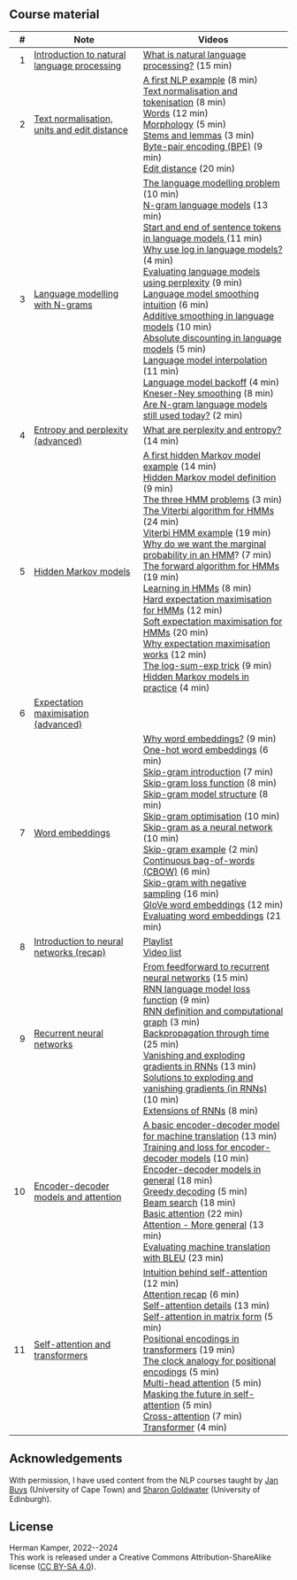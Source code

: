 ## Course material

| # | Note | Videos |
|---:|---|---|
| 1 | [Introduction to natural language processing](notes/01_intro_notes.pdf) | [What is natural language processing?](https://youtu.be/ZxG1YFrYuOU&list=PLmZlBIcArwhOqEQwyk2TBHmtEKTGPMu5d) (15 min) |
| 2 | [Text normalisation, units and edit distance](notes/02_units_distance_notes.pdf) | [A first NLP example](https://youtu.be/k4Co_47zeO4&list=PLmZlBIcArwhOqEQwyk2TBHmtEKTGPMu5d) (8 min)<br>[Text normalisation and tokenisation](https://youtu.be/Y2FBKCwww50&list=PLmZlBIcArwhOqEQwyk2TBHmtEKTGPMu5d) (8 min)<br>[Words](https://youtu.be/o_v279Ip4GU&list=PLmZlBIcArwhOqEQwyk2TBHmtEKTGPMu5d) (12 min)<br>[Morphology](https://youtu.be/zMMrn7BZefc&list=PLmZlBIcArwhOqEQwyk2TBHmtEKTGPMu5d) (5 min)<br>[Stems and lemmas](https://youtu.be/DWsiL01hMwk&list=PLmZlBIcArwhOqEQwyk2TBHmtEKTGPMu5d) (3 min)<br>[Byte-pair encoding (BPE)](https://youtu.be/20xtCxAAkFw&list=PLmZlBIcArwhOqEQwyk2TBHmtEKTGPMu5d) (9 min)<br>[Edit distance](https://youtu.be/C2cRO9BqlZw&list=PLmZlBIcArwhOqEQwyk2TBHmtEKTGPMu5d) (20 min) |
| 3 | [Language modelling with N-grams](notes/03_lm_ngrams_notes.pdf) | [The language modelling problem](https://youtu.be/6TjmCP7TDOg&list=PLmZlBIcArwhP-ril7Xe5vDNpdMEgOjppP) (10 min) <br> [N-gram language models](https://youtu.be/SLsLEYZJ2xU&list=PLmZlBIcArwhP-ril7Xe5vDNpdMEgOjppP) (13 min) <br> [Start and end of sentence tokens in language models ](https://youtu.be/S1t-aac0K58&list=PLmZlBIcArwhP-ril7Xe5vDNpdMEgOjppP) (11 min) <br> [Why use log in language models?](https://youtu.be/l5RgDfA2R-w&list=PLmZlBIcArwhP-ril7Xe5vDNpdMEgOjppP) (4 min) <br> [Evaluating language models using perplexity](https://youtu.be/72eVFb7USKs&list=PLmZlBIcArwhP-ril7Xe5vDNpdMEgOjppP) (9 min) <br> [Language model smoothing intuition](https://youtu.be/hU3NjSMC8uI&list=PLmZlBIcArwhP-ril7Xe5vDNpdMEgOjppP) (6 min) <br> [Additive smoothing in language models](https://youtu.be/zHU6IptBdJU&list=PLmZlBIcArwhP-ril7Xe5vDNpdMEgOjppP) (10 min) <br> [Absolute discounting in language models](https://youtu.be/g-VSL7Bu5Po&list=PLmZlBIcArwhP-ril7Xe5vDNpdMEgOjppP) (5 min) <br> [Language model interpolation](https://youtu.be/HHzUTUbmG4k&list=PLmZlBIcArwhP-ril7Xe5vDNpdMEgOjppP) (11 min) <br> [Language model backoff](https://youtu.be/DdvJ6Vd4EHg&list=PLmZlBIcArwhP-ril7Xe5vDNpdMEgOjppP) (4 min) <br> [Kneser-Ney smoothing](https://youtu.be/9SlJ76HtjoE&list=PLmZlBIcArwhP-ril7Xe5vDNpdMEgOjppP) (8 min) <br> [Are N-gram language models still used today?](https://youtu.be/YwtyFWFuVKs&list=PLmZlBIcArwhP-ril7Xe5vDNpdMEgOjppP) (2 min) |
| 4 | [Entropy and perplexity (advanced)](notes/04_entropy_perplexity_notes.pdf) | [What are perplexity and entropy?](https://youtu.be/iNJSUmOAPwo&list=PLmZlBIcArwhP-ril7Xe5vDNpdMEgOjppP) (14 min) |
| 5 | [Hidden Markov models](notes/05_hmm_notes.pdf) | [A first hidden Markov model example](https://youtu.be/pnGCxBjvJW0&list=PLmZlBIcArwhMIRdgNwFUWGqY53h2TC6PH) (14 min) <br> [Hidden Markov model definition](https://youtu.be/oGO-2dtE82Q&list=PLmZlBIcArwhMIRdgNwFUWGqY53h2TC6PH) (9 min) <br> [The three HMM problems](https://youtu.be/DzkKL9vyZEA&list=PLmZlBIcArwhMIRdgNwFUWGqY53h2TC6PH) (3 min) <br> [The Viterbi algorithm for HMMs](https://youtu.be/u4IBPD43VuY&list=PLmZlBIcArwhMIRdgNwFUWGqY53h2TC6PH) (24 min) <br> [Viterbi HMM example](https://youtu.be/14fC-uo7vD0&list=PLmZlBIcArwhMIRdgNwFUWGqY53h2TC6PH) (19 min) <br> [Why do we want the marginal probability in an HMM](https://youtu.be/84LYEt1tIzU&list=PLmZlBIcArwhMIRdgNwFUWGqY53h2TC6PH)? (7 min) <br> [The forward algorithm for HMMs](https://youtu.be/n-aVBfVNyDE&list=PLmZlBIcArwhMIRdgNwFUWGqY53h2TC6PH) (19 min) <br> [Learning in HMMs](https://youtu.be/Psh8fAUYrEM&list=PLmZlBIcArwhMIRdgNwFUWGqY53h2TC6PH) (8 min) <br> [Hard expectation maximisation for HMMs](https://youtu.be/O50_FcUEvZw&list=PLmZlBIcArwhMIRdgNwFUWGqY53h2TC6PH) (12 min) <br> [Soft expectation maximisation for HMMs](https://youtu.be/E6r6w44UYfo&list=PLmZlBIcArwhMIRdgNwFUWGqY53h2TC6PH) (20 min) <br> [Why expectation maximisation works](https://youtu.be/_3JzlDjLc6Q&list=PLmZlBIcArwhMIRdgNwFUWGqY53h2TC6PH) (12 min) <br> [The log-sum-exp trick](https://youtu.be/MZ2VM32h37g&list=PLmZlBIcArwhMIRdgNwFUWGqY53h2TC6PH) (9 min) <br> [Hidden Markov models in practice](https://youtu.be/3AGW9uj4uyE&list=PLmZlBIcArwhMIRdgNwFUWGqY53h2TC6PH) (4 min) |
| 6 | [Expectation maximisation (advanced)](notes/06_em_notes.pdf) |  |
| 7 | [Word embeddings](notes/07_word_embeddings_notes.pdf) | [Why word embeddings?](https://youtu.be/kkpRD3jS2zc&list=PLmZlBIcArwhPN5aRBaB_yTA0Yz5RQe5A_) (9 min) <br> [One-hot word embeddings](https://youtu.be/LiWmgeUZi6Y&list=PLmZlBIcArwhPN5aRBaB_yTA0Yz5RQe5A_) (6 min) <br> [Skip-gram introduction](https://youtu.be/3l2xL12CRRM&list=PLmZlBIcArwhPN5aRBaB_yTA0Yz5RQe5A_) (7 min) <br> [Skip-gram loss function](https://youtu.be/xXlzOkqQqGg&list=PLmZlBIcArwhPN5aRBaB_yTA0Yz5RQe5A_) (8 min) <br> [Skip-gram model structure](https://youtu.be/4hRGng648uQ&list=PLmZlBIcArwhPN5aRBaB_yTA0Yz5RQe5A_) (8 min) <br> [Skip-gram optimisation](https://youtu.be/Nxp7Wbrpfsc&list=PLmZlBIcArwhPN5aRBaB_yTA0Yz5RQe5A_) (10 min) <br> [Skip-gram as a neural network](https://youtu.be/ki5o0pRv1eQ&list=PLmZlBIcArwhPN5aRBaB_yTA0Yz5RQe5A_) (10 min) <br> [Skip-gram example](https://youtu.be/FGLn3gT0oYg&list=PLmZlBIcArwhPN5aRBaB_yTA0Yz5RQe5A_) (2 min) <br> [Continuous bag-of-words (CBOW)](https://youtu.be/2X9Ze-ch3Ws&list=PLmZlBIcArwhPN5aRBaB_yTA0Yz5RQe5A_) (6 min) <br> [Skip-gram with negative sampling](https://youtu.be/CjCFJAGZEio&list=PLmZlBIcArwhPN5aRBaB_yTA0Yz5RQe5A_) (16 min) <br> [GloVe word embeddings](https://youtu.be/jeW2y9CUzZo&list=PLmZlBIcArwhPN5aRBaB_yTA0Yz5RQe5A_) (12 min) <br> [Evaluating word embeddings](https://youtu.be/As5EJIONx-U&list=PLmZlBIcArwhPN5aRBaB_yTA0Yz5RQe5A_) (21 min) |
| 8 | [Introduction to neural networks (recap)](notes/08_nn_notes.pdf) | [Playlist](https://www.youtube.com/playlist?list=PLmZlBIcArwhMHnIrNu70mlvZOwe6MqWYn) <br> [Video list](https://www.kamperh.com/data414/#introduction-to-neural-networks) |
| 9 | [Recurrent neural networks](notes/09_rnn_notes.pdf) | [From feedforward to recurrent neural networks](https://youtu.be/XImxbT8U0h8?list=PLmZlBIcArwhOSBWBgRR70xip-NnbOwSji) (15 min) <br> [RNN language model loss function](https://youtu.be/kUjXExou3Uw?list=PLmZlBIcArwhOSBWBgRR70xip-NnbOwSji) (9 min) <br> [RNN definition and computational graph](https://youtu.be/Q2UpMrpKI_M?list=PLmZlBIcArwhOSBWBgRR70xip-NnbOwSji) (3 min) <br> [Backpropagation through time](https://youtu.be/d4HRuGknQjI?list=PLmZlBIcArwhOSBWBgRR70xip-NnbOwSji) (25 min) <br> [Vanishing and exploding gradients in RNNs](https://youtu.be/VqYu8INY8co?list=PLmZlBIcArwhOSBWBgRR70xip-NnbOwSji) (13 min) <br> [Solutions to exploding and vanishing gradients (in RNNs)](https://youtu.be/xgMx_YBMU8c?list=PLmZlBIcArwhOSBWBgRR70xip-NnbOwSji) (10 min) <br> [Extensions of RNNs](https://youtu.be/iGkIIIgPFHQ?list=PLmZlBIcArwhOSBWBgRR70xip-NnbOwSji) (8 min) |
| 10 | [Encoder-decoder models and attention](notes/10_encdec_attention_notes.pdf) | [A basic encoder-decoder model for machine translation](https://youtu.be/gHk2IWivt_8&list=PLmZlBIcArwhPHmHzyM_cZJQ8_v5paQJTV) (13 min)<br>[Training and loss for encoder-decoder models](https://youtu.be/aBZUTuT1Izs&list=PLmZlBIcArwhPHmHzyM_cZJQ8_v5paQJTV) (10 min)<br>[Encoder-decoder models in general](https://youtu.be/N8AzPeAORKM&list=PLmZlBIcArwhPHmHzyM_cZJQ8_v5paQJTV) (18 min)<br>[Greedy decoding](https://youtu.be/DW5C3eqAFQM&list=PLmZlBIcArwhPHmHzyM_cZJQ8_v5paQJTV) (5 min)<br>[Beam search](https://youtu.be/uG3xoYNo3HM&list=PLmZlBIcArwhPHmHzyM_cZJQ8_v5paQJTV) (18 min)<br>[Basic attention](https://youtu.be/BSSoEtv5jvQ&list=PLmZlBIcArwhPHmHzyM_cZJQ8_v5paQJTV) (22 min)<br>[Attention - More general](https://youtu.be/k-5QMalS8bQ&list=PLmZlBIcArwhPHmHzyM_cZJQ8_v5paQJTV) (13 min)<br>[Evaluating machine translation with BLEU](https://youtu.be/evDKNiNs09o&list=PLmZlBIcArwhPHmHzyM_cZJQ8_v5paQJTV) (23 min) |
| 11 | [Self-attention and transformers](notes/11_transformers_notes.pdf) | [Intuition behind self-attention](https://youtu.be/Y9vUgnA7gxs&list=PLmZlBIcArwhOPR2s-FIR7WoqNaBML233s) (12 min)<br> [Attention recap](https://youtu.be/HOZBI1txEIg&list=PLmZlBIcArwhOPR2s-FIR7WoqNaBML233s) (6 min)<br> [Self-attention details](https://youtu.be/3Co5iwuuMcs&list=PLmZlBIcArwhOPR2s-FIR7WoqNaBML233s) (13 min)<br> [Self-attention in matrix form](https://youtu.be/Ex4qkB1rnhk&list=PLmZlBIcArwhOPR2s-FIR7WoqNaBML233s) (5 min)<br> [Positional encodings in transformers](https://youtu.be/5V9gZcAd6cE&list=PLmZlBIcArwhOPR2s-FIR7WoqNaBML233s) (19 min)<br> [The clock analogy for positional encodings](https://youtu.be/BkyEZwAf-Rw&list=PLmZlBIcArwhOPR2s-FIR7WoqNaBML233s) (5 min)<br> [Multi-head attention](https://youtu.be/1JyLExxxRb8&list=PLmZlBIcArwhOPR2s-FIR7WoqNaBML233s) (5 min)<br> [Masking the future in self-attention](https://youtu.be/GoGHHSQ_FTw&list=PLmZlBIcArwhOPR2s-FIR7WoqNaBML233s) (5 min)<br> [Cross-attention](https://youtu.be/35jpRxa81Hc&list=PLmZlBIcArwhOPR2s-FIR7WoqNaBML233s) (7 min)<br> [Transformer](https://youtu.be/nMNW_8PYX6w&list=PLmZlBIcArwhOPR2s-FIR7WoqNaBML233s) (4 min) |



## Acknowledgements

With permission, I have used content from the NLP courses taught by
[Jan Buys](https://www.janmbuys.com/) (University of Cape Town) and
[Sharon Goldwater](https://homepages.inf.ed.ac.uk/sgwater/)
(University of Edinburgh).


## License

Herman Kamper, 2022--2024  
This work is released under a Creative Commons Attribution-ShareAlike
license ([CC BY-SA 4.0](http://creativecommons.org/licenses/by-sa/4.0/)).
